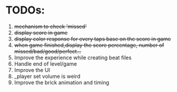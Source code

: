 
# TODOs:

1. ~~mechanism to check 'missed'~~
2. ~~display score in game~~
3. ~~display color response for every taps base on the score in game~~
4. ~~when game finished,display the score percentage, number of missed/bad/good/perfect...~~
5. Improve the experience while creating beat files
6. Handle end of level/game
7. Improve the UI
8. _player set volume is weird
9. Improve the brick animation and timing